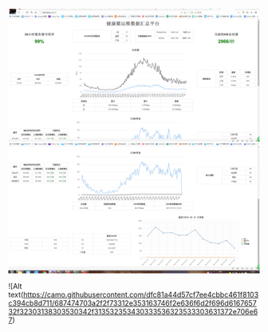 ![Alt text](1.png)
![Alt text](2.png)

![Alt text(https://camo.githubusercontent.com/dfc81a44d57cf7ee4cbbc461f8103c394cb8d711/687474703a2f2f73312e353163746f2e636f6d2f696d616765732f32303138303530342f313532353430333536323533303631372e706e67)
